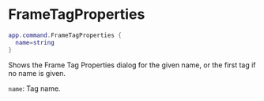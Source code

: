 # FrameTagProperties

```lua
app.command.FrameTagProperties {
  name=string
}
```

Shows the Frame Tag Properties dialog for the given name, or the first tag if no name is given.

`name`: Tag name.
